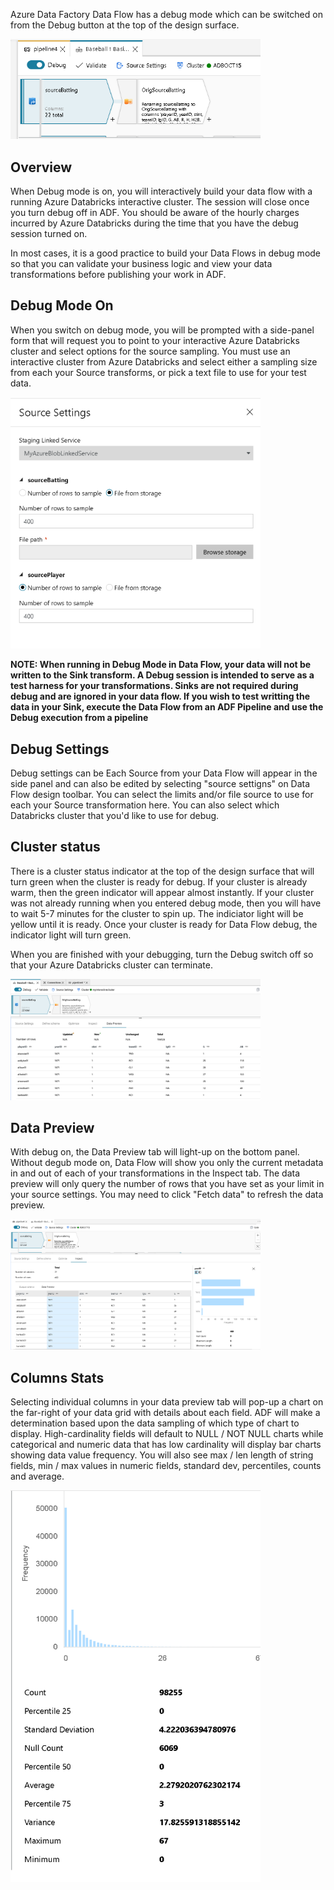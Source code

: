 
Azure Data Factory Data Flow has a debug mode which can be switched on from the Debug button at the top of the design surface.

<img src="../images/debugbutton.png" width="400">

## Overview
When Debug mode is on, you will interactively build your data flow with a running Azure Databricks interactive cluster. The session will close once you turn debug off in ADF. You should be aware of the hourly charges incurred by Azure Databricks during the time that you have the debug session turned on.

In most cases, it is a good practice to build your Data Flows in debug mode so that you can validate your business logic and view your data transformations before publishing your work in ADF.

## Debug Mode On
When you switch on debug mode, you will be prompted with a side-panel form that will request you to point to your interactive Azure Databricks cluster and select options for the source sampling. You must use an interactive cluster from Azure Databricks and select either a sampling size from each your Source transforms, or pick a text file to use for your test data.

<img src="../images/upload.png" width="400">

**NOTE: When running in Debug Mode in Data Flow, your data will not be written to the Sink transform. A Debug session is intended to serve as a test harness for your transformations. Sinks are not required during debug and are ignored in your data flow. If you wish to test writting the data in your Sink, execute the Data Flow from an ADF Pipeline and use the Debug execution from a pipeline**

## Debug Settings
Debug settings can be Each Source from your Data Flow will appear in the side panel and can also be edited by selecting "source settigns" on Data Flow design toolbar. You can select the limits and/or file source to use for each your Source transformation here. You can also select which Databricks cluster that you'd like to use for debug.

## Cluster status
There is a cluster status indicator at the top of the design surface that will turn green when the cluster is ready for debug. If your cluster is already warm, then the green indicator will appear almost instantly. If your cluster was not already running when you entered debug mode, then you will have to wait 5-7 minutes for the cluster to spin up. The indiciator light will be yellow until it is ready. Once your cluster is ready for Data Flow debug, the indicator light will turn green.

When you are finished with your debugging, turn the Debug switch off so that your Azure Databricks cluster can terminate.

<img src="../images/datapreview.png" width="400">

## Data Preview
With debug on, the Data Preview tab will light-up on the bottom panel. Without degub mode on, Data Flow will show you only the current metadata in and out of each of your transformations in the Inspect tab. The data preview will only query the number of rows that you have set as your limit in your source settings. You may need to click "Fetch data" to refresh the data preview.

<img src="../images/stats.png" width="400">

## Columns Stats
Selecting individual columns in your data preview tab will pop-up a chart on the far-right of your data grid with details about each field. ADF will make a determination based upon the data sampling of which type of chart to display. High-cardinality fields will default to NULL / NOT NULL charts while categorical and numeric data that has low cardinality will display bar charts showing data value frequency. You will also see max / len length of string fields, min / max values in numeric fields, standard dev, percentiles, counts and average. 

<img src="../images/chart.png" width="400">
